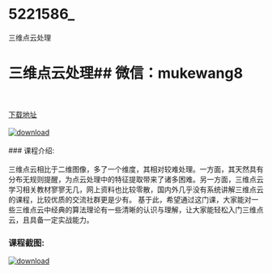 # 5221586_
三维点云处理
# 三维点云处理## 微信：mukewang8
<br/></br>[下载地址](http://www.36tz.cn/article/5221586 "下载地址")
<br/></br>[![download](http://36tz.cn/muke_img/2021_11_1-22-300x150.png "下载地址")](http://www.36tz.cn/article/5221586 "下载地址")
<br/></br>### 课程介绍:<br/></br>三维点云相比于二维图像，多了一个维度，其相对较难处理。一方面，其天然具有分布无规则提醒，为点云处理中的特征提取带来了诸多困难。另一方面，三维点云学习相关教材寥寥无几，网上资料也比较零散，国内外几乎没有系统讲解三维点云的课程，比较优质的交流社群更是少有。
基于此，希望通过这门课，大家能对一些三维点云中经典的算法理论有一些清晰的认识与理解，让大家能轻松入门三维点云，且具备一定实战能力。

### 课程截图:
[![download](http://36tz.cn/muke_img/2021_11_2-20.png "下载地址")](http://www.36tz.cn/article/5221586 "下载地址")
